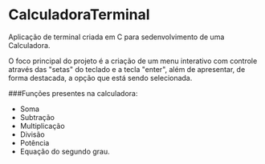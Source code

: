 # CalculadoraTerminal
Aplicação de terminal criada em C para sedenvolvimento de uma Calculadora.

O foco principal do projeto é a criação de um menu interativo com controle através das "setas" do teclado
e a tecla "enter", além de apresentar, de forma destacada, a opção que está sendo selecionada.

###Funções presentes na calculadora:
- Soma
- Subtração
- Multiplicação
- Divisão
- Potência
- Equação do segundo grau.

